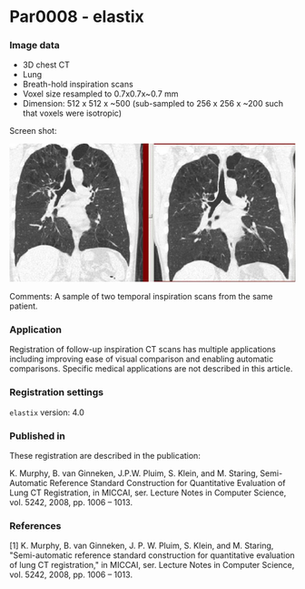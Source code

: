 # Par0008 - elastix

###  Image data

* 3D chest CT
* Lung
* Breath-hold inspiration scans
* Voxel size resampled to 0.7x0.7x~0.7 mm
* Dimension: 512 x 512 x ~500 (sub-sampled to 256 x 256 x ~200 such that voxels were isotropic)


Screen shot:

![alt-text](Keelin_Par0008.jpg)

Comments: A sample of two temporal inspiration scans from the same patient.

###  Application

Registration of follow-up inspiration CT scans has multiple applications including improving ease of visual comparison and enabling automatic comparisons. Specific medical applications are not described in this article.

###  Registration settings

`elastix` version: 4.0

###  Published in

These registration are described in the publication:

K. Murphy, B. van Ginneken, J.P.W. Pluim, S. Klein, and M. Staring, Semi-Automatic Reference Standard Construction for Quantitative Evaluation of Lung CT Registration, in MICCAI, ser. Lecture Notes in Computer Science, vol. 5242, 2008, pp. 1006 – 1013.

###  References

[1] K. Murphy, B. van Ginneken, J. P. W. Pluim, S. Klein, and M. Staring, "Semi-automatic reference standard construction for quantitative evaluation of lung CT registration," in MICCAI, ser. Lecture Notes in Computer Science, vol. 5242, 2008, pp. 1006 – 1013.
